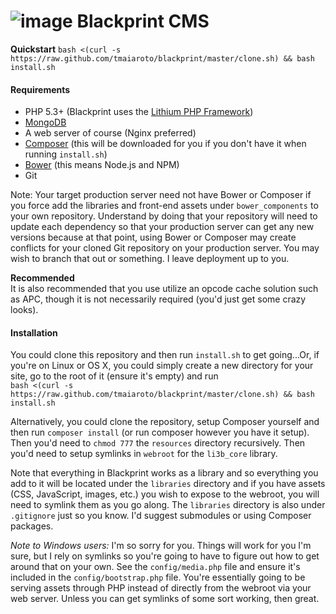 # ![image](https://github.com/tmaiaroto/blackprint/tree/master/webroot/img/blackprint-logo-square-64.png) Blackprint CMS

**Quickstart** ```bash <(curl -s https://raw.github.com/tmaiaroto/blackprint/master/clone.sh) && bash install.sh```

#### Requirements

 * PHP 5.3+ (Blackprint uses the [Lithium PHP Framework](http://lithify.me))
 * [MongoDB](http://www.mongodb.org/)
 * A web server of course (Nginx preferred)
 * [Composer](http://getcomposer.org/) (this will be downloaded for you if you don't have it when running ```install.sh```)
 * [Bower](http://bower.io/) (this means Node.js and NPM)
 * Git

Note: Your target production server need not have Bower or Composer if you force add the libraries and front-end assets under 
```bower_components``` to your own repository. Understand by doing that your repository will need to update each dependency so 
that your production server can get any new versions because at that point, using Bower or Composer may create conflicts for 
your cloned Git repository on your production server. You may wish to branch that out or something. I leave deployment up to you.

**Recommended**    
It is also recommended that you use utilize an opcode cache solution such as APC, though it is not necessarily required (you'd
just get some crazy looks). 

#### Installation
You could clone this repository and then run ```install.sh``` to get going...Or, if you're on Linux or OS X, you could simply create 
a new directory for your site, go to the root of it (ensure it's empty) and run    
```bash <(curl -s https://raw.github.com/tmaiaroto/blackprint/master/clone.sh) && bash install.sh```

Alternatively, you could clone the repository, setup Composer yourself and then run ```composer install``` 
(or run composer however you have it setup). Then you'd need to ```chmod 777``` the ```resources``` directory recursively. 
Then you'd need to setup symlinks in ```webroot``` for the ```li3b_core``` library.

Note that everything in Blackprint works as a library and so everything you add to it will be located under the ```libraries``` 
directory and if you have assets (CSS, JavaScript, images, etc.) you wish to expose to the webroot, you will need to symlink 
them as you go along. The ```libraries``` directory is also under ```.gitignore``` just so you know. I'd suggest submodules or using 
Composer packages.

*Note to Windows users:* I'm so sorry for you. Things will work for you I'm sure, but I rely on symlinks so you're going to have to figure out 
how to get around that on your own. See the ```config/media.php``` file and ensure it's included in the ```config/bootstrap.php``` file. 
You're essentially going to be serving assets through PHP instead of directly from the webroot via your web server. Unless you can 
get symlinks of some sort working, then great.
